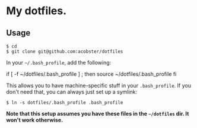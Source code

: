 # My dotfiles.

## Usage

```
$ cd
$ git clone git@github.com:acobster/dotfiles
```

In your `~/.bash_profile`, add the following:

if [ -f ~/dotfiles/.bash_profile ] ; then
        source ~/dotfiles/.bash_profile
fi

This allows you to have machine-specific stuff in your `.bash_profile`. If you don't need that, you can always just set up a symlink:

```
$ ln -s dotfiles/.bash_profile .bash_profile
```

**Note that this setup assumes you have these files in the `~/dotfiles` dir. It won't work otherwise.**
